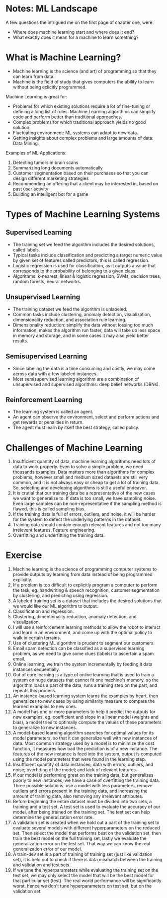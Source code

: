 # Notes: ML Landscape
A few questions the intrigued me on the first page of chapter one, were:
* Where does machine learning start and where does it end?
* What exactly does it mean for a machine to learn something?

# What is Machine Learning?
* Machine learning is the science (and art) of programming so that they can learn from data.
* Machine is the field of study that gives computers the ability to learn without being exlicitly programmed.

Machine Learning is great for:
* Problems for which existing solutions require a lot of fine-tuning or defining a long list of rules. Machine Learning algorithms can simplify code and perform better than traditional approaches.
* Complex problems for which traditional approach yields no good solution.
* Fluctuating environment: ML systems can adapt to new data.
* Getting insights about complex problems and large amounts of data: Data Mining.

Examples of ML Applications:
1. Detecting tumors in brain scans
2. Summarizing long documents automatically
3. Customer segmentation based on their purchases so that you can design different marketing strategies
4. Recommending an offering that a client may be interested in, based on past user activity
5. Building an intelligent bot for a game

# Types of Machine Learning Systems
## Supervised Learning
* The training set we feed the algorithm includes the desired solutions, called labels. 
* Typical tasks include classification and predicting a target numeric value by given set of features called predictors, this is called regression.
* Logistic regression is used for classification, as it outputs a value that corresponds to the probability of belonging to a given class.
* Algorithms: k-nearest, linear & logistic regression, SVMs, decision trees, random forests, neural networks.

## Unsupervised Learning
* The training dataset we feed the algorithm is unlabeled.
* Common tasks include clustering, anomaly detection, visualization, dimensionality reduction, and association rule learning.
* Dimensionality reduction: simplify the data without lossing too much information, makes the algorithm run faster, data will take up less space in memory and storage, and in some cases it may also yield better results.

## Semisupervised Learning
* Since labeling the data is a time consuming and costly, we may come across data with a few labeled instances.
* Most semisupervised learning algorithm are a combination of unsupervised and supervised algorithms: deep belief networks (DBNs).

## Reinforcement Learning
* The learning system is called an agent.
* An agent can observe the environment, select and perform actions and get rewards or penalities in return.
* The agent must learn by itself the best strategy, called policy.

# Challenges of Machine Learning
1. Insufficient quantity of data, machine learning algorithms need lots of data to work properly. Even to solve a simple problem, we need thousands examples. Data matters more than algorithms for complex problems, however small and medium sized datasets are still very common, and it is not always easy or cheap to get a lot of training data. So, selecting and developing algorithms is still a useful endeavor.
2. It is crutial that our training data be a representative of the new cases we want to generalize to. If data is too small, we have sampling noise. Even large samples can be non-representative if the sampling method is flawed, this is called sampling bias.
3. If the training data is full of errors, outliers, and noise, it will be harder for the system to detect the underlying patterns in the dataset.
4. Training data should contain enough relevant features and not too many irrelevent features. Feature engineering.
5. Overfitting and underfitting the training data.

# Exercise
1. Machine learning is the science of programming computer systems to provide outputs by learning from data instead of being programmed explicitly.
2. If a problem is too difficult to explicitly program a computer to perform the task, eg. handwriting & speech recognition, customer segmentation by clustering, and predicting using regression.
3. A labeled training set is a dataset that includes the desired solutions that we would like our ML algorithm to output.
4. Classification and regression.
5. Clustering, dimentionality reduction, anomaly detection, and visualization.
6. I will use a reinforcement learning methods to allow the robot to interact and learn in an environment, and come up with the optimal policy to walk in certain terrains.
7. Use of clustering ML algorithm is prudent to segment our customers.
8. Email spam detection can be classified as a supervised learning problem, as we need to give some clues (labels) to ascertain a spam email.
9. Online learning, we train the system incrementally by feeding it data instances sequentially.
10. Out of core learning is a type of online learning that is used to train a system on huge datasets that cannot fit one machine's memory, so the algorithm loads a part of the data, runs a training step on the part, and repeats this process.
11. An instance-based learning system learns the examples by heart, then generalizes to new cases by using similarity measure to compare the learned examples to new ones.
12. A model has one or more parameters to help it predict the outputs for new examples, eg. coefficient and slope in a linear model (weights and bias), a model tries to optimally compute the values of these parameters to generalize to new instances.
13. A model-based learning algorithm searches for optimal values for its model parameters, so that it can generalize well with new instances of data. Most common strategy used by a model is to minimize the cost function, it measures how bad the prediction is of a new instance. The features of the new instance is feed into the system, output is computed using the model parameters that were found in the learning step.
14. Insufficient quantity of data instances; data with errors, outliers, and noise; overfitting of the model; and lack of relevant features.
15. If our model is performing great on the training data, but generalizes poorly to new instances, we have a case of overfitting the training data. Three possible solutions: use a model with less parameters, remove outliers and errors present in the training data, and increasing the amount of training data, also removing any irrelevant attributes.
16. Before beginning the entire dataset must be divided into two sets, a training and a test set. A test set is used to evaluate the accuracy of our model, after being trained on the training set. The test set can help determine the generalization error rate.
17. A validation set is created when we hold out a part of the training set to evaluate several models with different hyperparameters on the reduced set. Then select the model that performs best on the validation set, then train the best model on the full training set, lastly we evaluate the generalization error on the test set. That way we can know the real generalization error of our model.
18. A train-dev set is a part of training of training set (just like validation set), it is held out to check if there is data mismatch between the training and validation and test sets.
19. If we tune the hyperparameters while evaluating the training set on the test set, we may only select the model that will be the best model for that particular set (test). The real world performance will be significantly worst, hence we don't tune hyperparameters on test set, but on the validation set.
